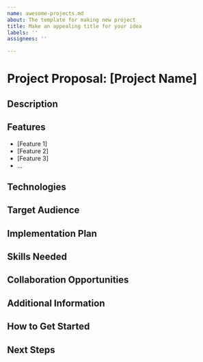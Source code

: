 ```yaml
---
name: awesome-projects.md
about: The template for making new project
title: Make an appealing title for your idea
labels: ''
assignees: ''

---
```


# Project Proposal: [Project Name]

## Description
<!--[Provide a brief overview of your project idea. What problem does it solve? What is the main goal or objective of the project?]-->

## Features
- [Feature 1]
- [Feature 2]
- [Feature 3]
- ...

## Technologies
<!--[Outline the technologies, frameworks, and tools that will be used to develop the project.]-->

## Target Audience
<!--[Describe the target audience or users of the project. Who will benefit from using this project?]-->

## Implementation Plan
<!--[Outline the steps or phases involved in implementing the project. You can include milestones, deadlines, and any specific tasks or requirements.]-->

## Skills Needed
<!--[Specify the skills or expertise required to contribute to the project. This could include programming languages, design skills, domain knowledge, etc.]-->

## Collaboration Opportunities
<!--[Describe how other community members can get involved in the project. Are you looking for collaborators, contributors, testers, or feedback?]-->

## Additional Information
<!--[Include any additional information, resources, or references relevant to the project proposal.]-->

## How to Get Started
<!--[Provide instructions for community members who are interested in getting involved or contributing to the project.]-->

## Next Steps
<!--[Outline the next steps for the project, including any immediate tasks or goals.]-->

<!--Feel free to use this template to create an issue for your project proposal. We look forward to hearing more about your exciting project idea!-->
